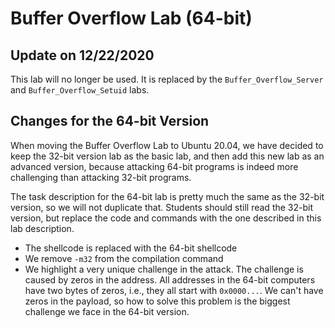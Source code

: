 # Buffer Overflow Lab (64-bit)



## Update on 12/22/2020

This lab will no longer be used. It is replaced by the
`Buffer_Overflow_Server` and `Buffer_Overflow_Setuid` labs.


## Changes for the 64-bit Version 


When moving the Buffer Overflow Lab to Ubuntu 20.04,
we have decided to keep the 32-bit version lab as the basic 
lab, and then add this new lab as an advanced version,
because attacking 64-bit programs is indeed more 
challenging than attacking 32-bit programs.


The task description for the 64-bit lab is pretty much the same 
as the 32-bit version, so we will not duplicate that.
Students should still read the 32-bit version, but replace
the code and commands with the one described in this 
lab description.  

- The shellcode is replaced with the 64-bit shellcode
- We remove ```-m32``` from the compilation command
- We highlight a very unique challenge in the attack.
  The challenge is caused by zeros in the address. All addresses 
  in the 64-bit computers have two bytes of zeros, i.e., they
  all start with ```0x0000...```. We can't have zeros in 
  the payload, so how to solve this problem is the biggest 
  challenge we face in the 64-bit version. 

